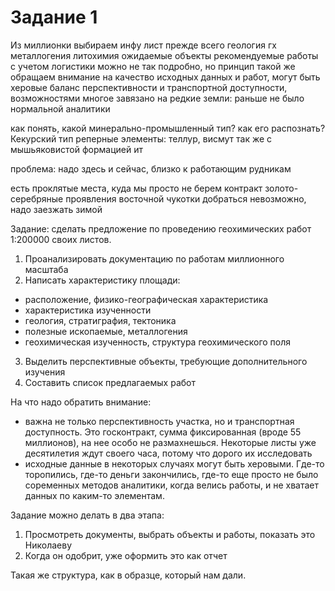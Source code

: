 # Задание 1

Из миллионки выбираем инфу
лист 
прежде всего геология
гх
металлогения
литохимия
ожидаемые объекты
рекомендуемые работы с учетом логистики
можно не так подробно, но принцип такой же
обращаем внимание на качество исходных данных и работ, могут быть херовые
баланс перспективности и транспортной доступности, возможностями
многое завязано на редкие земли: раньше не было нормальной аналитики

как понять, какой минерально-промышленный тип? как его распознать? Кекурский тип
реперные элементы: теллур, висмут
так же с мышьяковистой формацией ит

проблема: надо здесь и сейчас, близко к работающим рудникам

есть проклятые места, куда мы просто не берем контракт
золото-серебряные проявления восточной чукотки
добраться невозможно, надо заезжать зимой

Задание: сделать предложение по проведению геохимических работ 1:200000 своих листов.

1. Проанализировать документацию по работам миллионного масштаба
2. Написать характеристику площади:
- расположение, физико-географическая характеристика
- характеристика изученности
- геология, стратиграфия, тектоника
- полезные ископаемые, металлогения
- геохимическая изученность, структура геохимического поля
3. Выделить перспективные объекты, требующие дополнительного изучения
4. Составить список предлагаемых работ 

На что надо обратить внимание:
- важна не только перспективность участка, но и транспортная доступность. Это госконтракт, сумма фиксированная (вроде 55 миллионов), на нее
особо не размахнешься. Некоторые листы уже десятилетия ждут своего часа, потому что дорого их исследовать
- исходные данные в некоторых случаях могут быть херовыми. Где-то торопились, где-то деньги закончились, где-то еще просто не было соременных
методов аналитики, когда велись работы, и не хватает данных по каким-то элементам.

Задание можно делать в два этапа:
1. Просмотреть документы, выбрать объекты и работы, показать это Николаеву
2. Когда он одобрит, уже оформить это как отчет

Такая же структура, как в образце, который нам дали.
